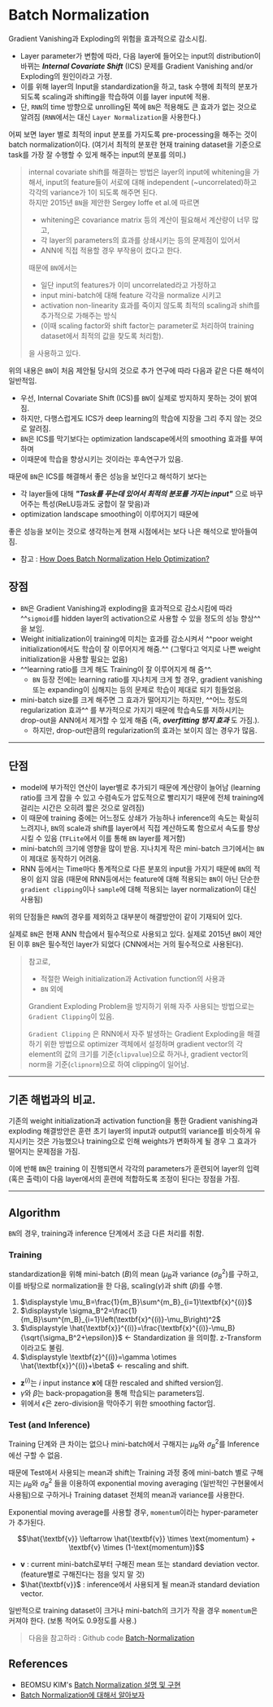 # Batch Normalization

Gradient Vanishing과 Exploding의 위험을 효과적으로 감소시킴.

* Layer parameter가 변함에 따라, 다음 layer에 들어오는 input의 distribution이 바뀌는 ***Internal Covariate Shift*** (ICS) 문제를 Gradient Vanishing and/or Exploding의 원인이라고 가정.
* 이를 위해 layer의 Input을 standardization을 하고, task 수행에 최적의 분포가 되도록 scaling과 shifting을 학습하여 이를 layer input에 적용.
* 단, `RNN`의 time 방향으로 unrolling된 쪽에 `BN`은 적용해도 큰 효과가 없는 것으로 알려짐 (`RNN`에서는 대신 `Layer Normalization`을 사용한다.)

어찌 보면 layer 별로 최적의 input 분포를 가지도록 pre-processing을 해주는 것이 batch normalization이다. (여기서 최적의 분포란 현재 training dataset을 기준으로 task를 가장 잘 수행할 수 있게 해주는 input의 분포를 의미.)

> internal covariate shift를 해결하는 방법은 layer의 input에 whitening을 가해서, input의 feature들이 서로에 대해 independent (~uncorrelated)하고 각각의 variance가 1이 되도록 해주면 된다.  
> 하지만 2015년 `BN`을 제안한 Sergey Ioffe et al.에 따르면  
> 
> * whitening은 covariance matrix 등의 계산이 필요해서 계산량이 너무 많고, 
> * 각 layer의 parameters의 효과를 상쇄시키는 등의 문제점이 있어서 
> * ANN에 직접 적용할 경우 부작용이 컸다고 한다.
>
> 때문에 `BN`에서는
>  
> * 일단 input의 features가 이미 uncorrelated라고 가정하고 
> * input mini-batch에 대해 feature 각각을 normalize 시키고 
> * activation non-linearity 효과를 죽이지 않도록 최적의 scaling과 shift를 추가적으로 가해주는 방식
> * (이때 scaling factor와 shift factor는 parameter로 처리하여 training dataset에서 최적의 값을 찾도록 처리함).
> 
> 을 사용하고 있다.

위의 내용은 `BN`이 처음 제안될 당시의 것으로 추가 연구에 따라 다음과 같은 다른 해석이 일반적임.

* 우선, Internal Covariate Shift (ICS)를 `BN`이 실제로 방지하지 못하는 것이 밝여짐. 
* 하지만, 다행스럽게도 ICS가 deep learning의 학습에 지장을 그리 주지 않는 것으로 알려짐. 
* `BN`은 ICS를 막기보다는 optimization landscape에서의 smoothing 효과를 부여하며 
* 이때문에 학습을 향상시키는 것이라는 후속연구가 있음.

때문에 `BN`은 ICS를 해결해서 좋은 성능을 보인다고 해석하기 보다는 

* 각 layer들에 대해 ***"Task를 푸는데 있어서 최적의 분포를 가지는 input"*** 으로 바꾸어주는 특성(ReLU등과도 궁합이 잘 맞음)과 
* optimization landscape smoothing이 이루어지기 때문에

좋은 성능을 보이는 것으로 생각하는게 현재 시점에서는 보다 나은 해석으로 받아들여짐.

* 참고 : [How Does Batch Normalization Help Optimization?](https://arxiv.org/abs/1805.11604)

## 장점

* `BN`은 Gradient Vanishing과 exploding을 효과적으로 감소시킴에 따라 ^^`sigmoid`를 hidden layer의 activation으로 사용할 수 있을 정도의 성능 향상^^ 을 보임.
* Weight initialization이 training에 미치는 효과를 감소시켜서 ^^poor weight initialization에서도 학습이 잘 이루어지게 해줌.^^ (그렇다고 억지로 나쁜 weight initialization을 사용할 필요는 없음)
* ^^learning ratio를 크게 해도 Training이 잘 이루어지게 해 줌^^.
    * `BN` 등장 전에는 learning ratio를 지나치게 크게 할 경우, gradient vanishing 또는 expanding이 심해지는 등의 문제로 학습이 제대로 되기 힘들었음.
* mini-batch size를 크게 해주면 그 효과가 떨어지기는 하지만, ^^어느 정도의 regularization 효과^^ 를 부가적으로 가지기 때문에 학습속도를 저하시키는 drop-out을 ANN에서 제거할 수 있게 해줌 (즉, ***overfitting 방지 효과*** 도 가짐.).
    * 하지만, drop-out만큼의 regularization의 효과는 보이지 않는 경우가 많음.

---

## 단점

* model에 부가적인 연산이 layer별로 추가되기 때문에 계산량이 늘어남 (learning ratio를 크게 잡을 수 있고 수렴속도가 압도적으로 빨리지기 때문에 전체 training에 걸리는 시간은 오히려 짧은 것으로 알려짐)
* 이 때문에 training 중에는 어느정도 상쇄가 가능하나 inference의 속도는 확실히 느려지나, `BN`의 scale과 shift를 layer에서 직접 계산하도록 함으로서 속도를 향상시킬 수 있음 (`TFLite`에서 이를 통해 `BN` layer를 제거함)
* mini-batch의 크기에 영향을 많이 받음. 지나치게 작은 mini-batch 크기에서는 `BN`이 제대로 동작하기 어려움.
* RNN 등에서는 Time마다 통계적으로 다른 분포의 input을 가지기 때문에 `BN`의 적용이 쉽지 않음 (때문에 RNN등에서는 feature에 대해 적용되는 `BN`이 아닌 단순한 `gradient clipping`이나 `sample`에 대해 적용되는 layer normalization이 대신 사용됨)

위의 단점들은 `RNN`의 경우를 제외하고 대부분이 해결방안이 같이 기재되어 있다.  

실제로 `BN`은 현재 ANN 학습에서 필수적으로 사용되고 있다. 실제로 2015년 `BN`이 제안된 이후 `BN`은 필수적인 layer가 되었다 (CNN에서는 거의 필수적으로 사용된다).


> 참고로,  
> 
> * 적절한 Weigh initialization과 Activation function의 사용과 
> * `BN` 외에 
> 
> Grandient Exploding Problem을 방지하기 위해 자주 사용되는 방법으로는 `Gradient Clipping`이 있음.
>  
> `Gradient Clipping` 은 RNN에서 자주 발생하는 Gradient Exploding을 해결하기 위한 방법으로 optimizer 객체에서 설정하며 gradient vector의 각 element의 값의 크기를 기준(`clipvalue`)으로 하거나, gradient vector의 norm을 기준(`clipnorm`)으로 하여 clipping이 일어남.

---

## 기존 해법과의 비교.

기존의 weight initialization과 activation function을 통한 Gradient vanishing과 exploding 해결방안은 훈련 초기 layer의 input과 output의 variance를 비슷하게 유지시키는 것은 가능했으나 training으로 인해 weights가 변화하게 될 경우 그 효과가 떨어지는 문제점을 가짐.

이에 반해 `BN`은 training 이 진행되면서 각각의 parameters가 훈련되어 layer의 입력(혹은 출력)이 다음 layer에서의 훈련에 적합하도록 조정이 된다는 장점을 가짐.

---

## Algorithm

`BN`의 경우, training과 inference 단계에서 조금 다른 처리를 취함.

### Training

standardization을 위해 mini-batch ($B$)의 mean ($\mu_B$과 variance ($\sigma^2_B$)를 구하고, 이를 바탕으로 normalization을 한 다음, scaling($\gamma$)과 shift ($\beta$)를 수행. 

1. $\displaystyle \mu_B=\frac{1}{m_B}\sum^{m_B}_{i=1}\textbf{x}^{(i)}$
2. $\displaystyle \sigma_B^2=\frac{1}{m_B}\sum^{m_B}_{i=1}\left(\textbf{x}^{(i)}-\mu_B\right)^2$
3. $\displaystyle \hat{\textbf{x}}^{(i)}=\frac{\textbf{x}^{(i)}-\mu_B}{\sqrt{\sigma_B^2+\epsilon}}$ ← Standardization 을 의미함. z-Transform이라고도 불림.
4. $\displaystyle \textbf{z}^{(i)}=\gamma \otimes \hat{\textbf{x}}^{(i)}+\beta$ ← rescaling and shift.

* $\textbf{z}^{(i)}$는 $i$ input instance $\textbf{x}$에 대한 rescaled and shifted version임.
* $\gamma$와 $\beta$는 back-propagation을 통해 학습되는 parameters임.
* 위에서 $\epsilon$은 zero-division을 막아주기 위한 smoothing factor임.

### Test (and Inference)

Training 단계와 큰 차이는 없으나 mini-batch에서 구해지는 $\mu_B$와 $\sigma_B^2$를 Inference에선 구할 수 없음.

때문에 Test에서 사용되는 mean과 shift는 Training 과정 중에 mini-batch 별로 구해지는 $\mu_B$와 $\sigma_B^2$ 들을 이용하여 exponential moving averaging (일반적인 구현물에서 사용됨)으로 구하거나 Training dataset 전체의 mean과 variance를 사용한다.

Exponential moving average를 사용할 경우, `momentum`이라는 hyper-parameter가 추가된다. 

$$\hat{\textbf{v}} \leftarrow \hat{\textbf{v}} \times \text{momentum} + \textbf{v} \times (1-\text{momentum})$$

* $\textbf{v}$ : current mini-batch로부터 구해진 mean 또는 standard deviation vector. (feature별로 구해진다는 점을 잊지 말 것)
* $\hat{\textbf{v}}$ : inference에서 사용되게 될 mean과 standard deviation vector.

일반적으로 training dataset이 크거나 mini-batch의 크기가 작을 경우 `momentum`은 커져야 한다. (보통 적어도 0.9정도를 사용.)

> 다음을 참고하라 : Github code [Batch-Normalization](https://github.com/shuuki4/Batch-Normalization/blob/master/BatchNormalization.py)


## References


* BEOMSU KIM's [Batch Normalization 설명 및 구현](https://shuuki4.wordpress.com/2016/01/13/batch-normalization-%EC%84%A4%EB%AA%85-%EB%B0%8F-%EA%B5%AC%ED%98%84/)
* [Batch Normalization에 대해서 알아보자](https://velog.io/@choiking10/Batch-Normalization%EC%97%90-%EB%8C%80%ED%95%B4%EC%84%9C-%EC%95%8C%EC%95%84%EB%B3%B4%EC%9E%90)

